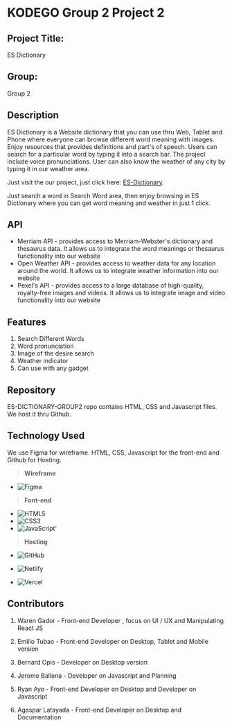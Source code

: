 # KODEGO Group 2 Project 2

## **Project Title:**
ES Dictionary

## **Group:**
Group 2

## **Description**

ES Dictionary is a Website dictionary that you can use thru Web, Tablet and Phone where everyone can browse different word meaning with images. Enjoy resources that provides definitions and part's of speech. Users can search for a particular word by typing it into a search bar. The project include voice pronunciations. User can also know the weather of any city by typing it in our weather area.

Just visit the our project, just click here: [ES-Dictionary](https://es-dictionary.netlify.app).

Just search a word in Search Word area, then enjoy browsing in ES Dictionary where you can get word meaning and weather in just 1 click.

## **API**

- Merriam API - provides access to Merriam-Webster's dictionary and thesaurus data. It allows us to integrate the word meanings or thesaurus functionality into our website
- Open Weather API - provides access to weather data for any location around the world. It allows us to integrate weather information into our website
- Pexel's API - provides access to a large database of high-quality, royalty-free images and videos. It allows us to integrate image and video functionality into our website

## **Features**

1. Search Different Words
2. Word pronunciation
3. Image of the desire search
4. Weather indicator
5. Can use with any gadget

## **Repository**

ES-DICTIONARY-GROUP2 repo contains HTML, CSS and Javascript files. We host it thru Github.

## **Technology Used**

We use Figma for wireframe. HTML, CSS, Javascript for the front-end and Github for Hosting.

>**Wireframe**
- ![Figma](https://img.shields.io/badge/figma-%23F24E1E.svg?style=for-the-badge&logo=figma&logoColor=white)

>**Font-end**
- ![HTML5](https://img.shields.io/badge/html5-%23E34F26.svg?style=for-the-badge&logo=html5&logoColor=white)
- ![CSS3](https://img.shields.io/badge/css3-%231572B6.svg?style=for-the-badge&logo=css3&logoColor=white)
- ![JavaScript](https://img.shields.io/badge/javascript-%23323330.svg?style=for-the-badge&logo=javascript&logoColor=%23F7DF1E)'

>**Hosting**
- ![GitHub](https://img.shields.io/badge/github-%23121011.svg?style=for-the-badge&logo=github&logoColor=white)

- ![Netlify](https://img.shields.io/badge/netlify-%23000000.svg?style=for-the-badge&logo=netlify&logoColor=#00C7B7)

- ![Vercel](https://img.shields.io/badge/vercel-%23000000.svg?style=for-the-badge&logo=vercel&logoColor=white)

## **Contributors**

1. Waren Gador - Front-end Developer , focus on UI / UX and Manipulating React JS 

2. Emilio Tubao - Front-end Developer on Desktop, Tablet and Mobile version

3. Bernard Opis - Developer on Desktop version

4. Jerome Ballena - Developer on Javascript and Planning

5. Ryan Ayo - Front-end Developer on Desktop and Developer on Javascript 

6. Agaspar Latayada - Front-end Developer on Desktop and Documentation 
